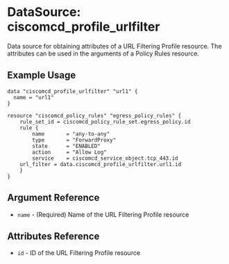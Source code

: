 # DataSource: ciscomcd_profile_urlfilter
Data source for obtaining attributes of a URL Filtering Profile resource.  The attributes can be used in the arguments of a Policy Rules resource.

## Example Usage
```hcl
data "ciscomcd_profile_urlfilter" "url1" {
  name = "url1"
}

resource "ciscomcd_policy_rules" "egress_policy_rules" {
	rule_set_id = ciscomcd_policy_rule_set.egress_policy.id
	rule {
		name       = "any-to-any"
		type       = "ForwardProxy"
		state      = "ENABLED"
		action     = "Allow Log"
		service    = ciscomcd_service_object.tcp_443.id
    url_filter = data.ciscomcd_profile_urlfilter.url1.id
	}
}
```

## Argument Reference
* `name` - (Required) Name of the URL Filtering Profile resource

## Attributes Reference
* `id` - ID of the URL Filtering Profile resource